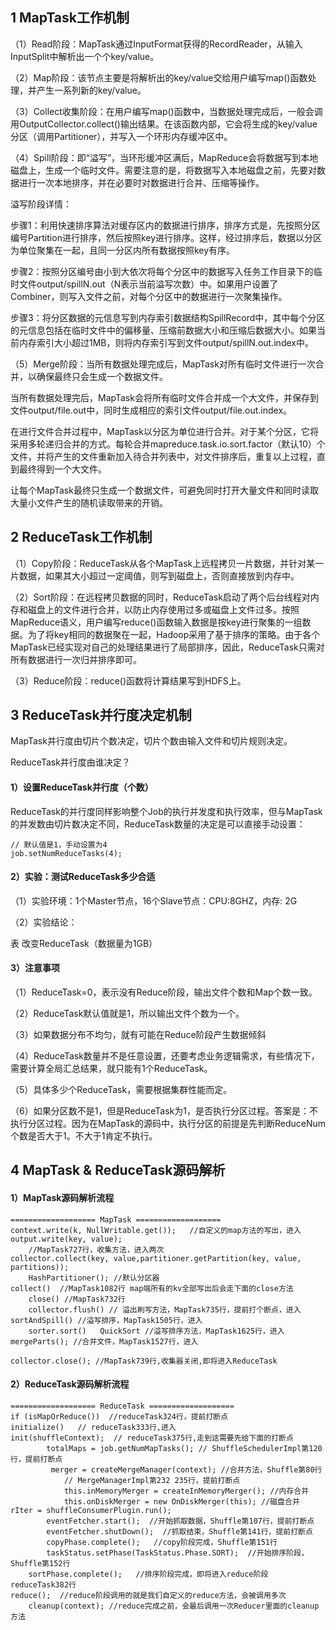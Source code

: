 ## 1 MapTask工作机制

（1）Read阶段：MapTask通过InputFormat获得的RecordReader，从输入InputSplit中解析出一个个key/value。

（2）Map阶段：该节点主要是将解析出的key/value交给用户编写map()函数处理，并产生一系列新的key/value。
	
（3）Collect收集阶段：在用户编写map()函数中，当数据处理完成后，一般会调用OutputCollector.collect()输出结果。在该函数内部，它会将生成的key/value分区（调用Partitioner），并写入一个环形内存缓冲区中。

（4）Spill阶段：即“溢写”，当环形缓冲区满后，MapReduce会将数据写到本地磁盘上，生成一个临时文件。需要注意的是，将数据写入本地磁盘之前，先要对数据进行一次本地排序，并在必要时对数据进行合并、压缩等操作。

溢写阶段详情：

  步骤1：利用快速排序算法对缓存区内的数据进行排序，排序方式是，先按照分区编号Partition进行排序，然后按照key进行排序。这样，经过排序后，数据以分区为单位聚集在一起，且同一分区内所有数据按照key有序。
	
  步骤2：按照分区编号由小到大依次将每个分区中的数据写入任务工作目录下的临时文件output/spillN.out（N表示当前溢写次数）中。如果用户设置了Combiner，则写入文件之前，对每个分区中的数据进行一次聚集操作。

  步骤3：将分区数据的元信息写到内存索引数据结构SpillRecord中，其中每个分区的元信息包括在临时文件中的偏移量、压缩前数据大小和压缩后数据大小。如果当前内存索引大小超过1MB，则将内存索引写到文件output/spillN.out.index中。

（5）Merge阶段：当所有数据处理完成后，MapTask对所有临时文件进行一次合并，以确保最终只会生成一个数据文件。

  当所有数据处理完后，MapTask会将所有临时文件合并成一个大文件，并保存到文件output/file.out中，同时生成相应的索引文件output/file.out.index。

  在进行文件合并过程中，MapTask以分区为单位进行合并。对于某个分区，它将采用多轮递归合并的方式。每轮合并mapreduce.task.io.sort.factor（默认10）个文件，并将产生的文件重新加入待合并列表中，对文件排序后，重复以上过程，直到最终得到一个大文件。
  
  让每个MapTask最终只生成一个数据文件，可避免同时打开大量文件和同时读取大量小文件产生的随机读取带来的开销。
  
  
  ## 2 ReduceTask工作机制
  
  
  （1）Copy阶段：ReduceTask从各个MapTask上远程拷贝一片数据，并针对某一片数据，如果其大小超过一定阈值，则写到磁盘上，否则直接放到内存中。
  
  （2）Sort阶段：在远程拷贝数据的同时，ReduceTask启动了两个后台线程对内存和磁盘上的文件进行合并，以防止内存使用过多或磁盘上文件过多。按照MapReduce语义，用户编写reduce()函数输入数据是按key进行聚集的一组数据。为了将key相同的数据聚在一起，Hadoop采用了基于排序的策略。由于各个MapTask已经实现对自己的处理结果进行了局部排序，因此，ReduceTask只需对所有数据进行一次归并排序即可。
  
  （3）Reduce阶段：reduce()函数将计算结果写到HDFS上。
  
  
## 3 ReduceTask并行度决定机制

MapTask并行度由切片个数决定，切片个数由输入文件和切片规则决定。

ReduceTask并行度由谁决定？

#### 1）设置ReduceTask并行度（个数）
ReduceTask的并行度同样影响整个Job的执行并发度和执行效率，但与MapTask的并发数由切片数决定不同，ReduceTask数量的决定是可以直接手动设置：

```
// 默认值是1，手动设置为4
job.setNumReduceTasks(4);
```

#### 2）实验：测试ReduceTask多少合适

（1）实验环境：1个Master节点，16个Slave节点：CPU:8GHZ，内存: 2G

（2）实验结论：

表 改变ReduceTask（数据量为1GB）



#### 3）注意事项

（1）ReduceTask=0，表示没有Reduce阶段，输出文件个数和Map个数一致。（2）ReduceTask默认值就是1，所以输出文件个数为一个。（3）如果数据分布不均匀，就有可能在Reduce阶段产生数据倾斜（4）ReduceTask数量并不是任意设置，还要考虑业务逻辑需求，有些情况下，需要计算全局汇总结果，就只能有1个ReduceTask。（5）具体多少个ReduceTask，需要根据集群性能而定。（6）如果分区数不是1，但是ReduceTask为1，是否执行分区过程。答案是：不执行分区过程。因为在MapTask的源码中，执行分区的前提是先判断ReduceNum个数是否大于1。不大于1肯定不执行。## 4 MapTask & ReduceTask源码解析

#### 1）MapTask源码解析流程

```
=================== MapTask ===================
context.write(k, NullWritable.get());   //自定义的map方法的写出，进入
output.write(key, value);  
	//MapTask727行，收集方法，进入两次 
collector.collect(key, value,partitioner.getPartition(key, value, partitions));
	HashPartitioner(); //默认分区器
collect()  //MapTask1082行 map端所有的kv全部写出后会走下面的close方法
	close() //MapTask732行
	collector.flush() // 溢出刷写方法，MapTask735行，提前打个断点，进入
sortAndSpill() //溢写排序，MapTask1505行，进入
	sorter.sort()   QuickSort //溢写排序方法，MapTask1625行，进入
mergeParts(); //合并文件，MapTask1527行，进入
	
collector.close(); //MapTask739行,收集器关闭,即将进入ReduceTask
```

#### 2）ReduceTask源码解析流程

```
=================== ReduceTask ===================
if (isMapOrReduce())  //reduceTask324行，提前打断点
initialize()   // reduceTask333行,进入
init(shuffleContext);  // reduceTask375行,走到这需要先给下面的打断点
        totalMaps = job.getNumMapTasks(); // ShuffleSchedulerImpl第120行，提前打断点
         merger = createMergeManager(context); //合并方法，Shuffle第80行
			// MergeManagerImpl第232 235行，提前打断点
			this.inMemoryMerger = createInMemoryMerger(); //内存合并
			this.onDiskMerger = new OnDiskMerger(this); //磁盘合并
rIter = shuffleConsumerPlugin.run();
		eventFetcher.start();  //开始抓取数据，Shuffle第107行，提前打断点
		eventFetcher.shutDown();  //抓取结束，Shuffle第141行，提前打断点
		copyPhase.complete();   //copy阶段完成，Shuffle第151行
		taskStatus.setPhase(TaskStatus.Phase.SORT);  //开始排序阶段，Shuffle第152行
	sortPhase.complete();   //排序阶段完成，即将进入reduce阶段 reduceTask382行
reduce();  //reduce阶段调用的就是我们自定义的reduce方法，会被调用多次
	cleanup(context); //reduce完成之前，会最后调用一次Reducer里面的cleanup方法
```